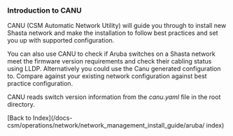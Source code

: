 ### Introduction to CANU

CANU (CSM Automatic Network Utility) will guide you through to install new Shasta network and make the installation to follow best practices and set you up with supported configuration. 

You can also use CANU to check if Aruba switches on a Shasta network meet the firmware version requirements and check their cabling status using LLDP. Alternatively you could use the Canu generated configuration to. Compare against your existing network configuration against best practice configuration.

CANU reads switch version information from the _canu.yaml_ file in the root directory. 

[Back to Index](/docs-csm/operations/network/network_management_install_guide/aruba/
index)